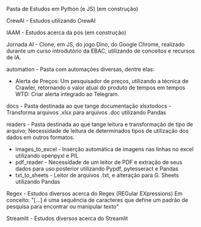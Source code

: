 Pasta de Estudos em Python (e JS) (em construção)

CrewAI - Estudos utilizando CrewAI

IAAM -
Estudos acerca da pós (em construção)

Jornada AI -
Clone, em JS, do jogo Dino, do Google Chrome, realizado durante um curso introdutório da EBAC, utilizando de conceitos e recursos de IA.

automation -
Pasta com automações diversas, dentre elas:
- Alerta de Preços: Um pesquisador de preços, utilizando a técnica de Crawler, retornando o valor atual do produto de tempos em tempos
WTD: Criar alerta integrado ao Telegram.

docs -
Pasta destinada ao que tange documentação
xlsxtodocs -
Transforma arquivos .xlsx para arquivos .doc utilizando Pandas

readers -
Pasta destinada ao que tange leitura e transformação de tipo de arquivo;
Necessidade de leitura de determinados tipos de utilização dos dados em outros formatos.
- images_to_excel -
Inserção automática de imagens nas linhas no excel utilizando openpyxl e PIL
- pdf_reader -
Necessidade de um leitor de PDF e extração de seus dados para uso posterior utilizando Pypdf, pytesseract e Pandas
- txt_to_sheets -
       Leitor de arquivos .txt, e alteração para G. Sheets utilizando Pandas

Regex -
Estudos diversos acerca do Regex (REGular EXpressions)
Em conceito: "[...] é uma sequência de caracteres que define um padrão de pesquisa para encontrar ou manipular texto"

Streamlit -
Estudos diversos acerca do Streamlit
